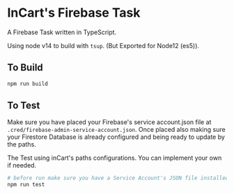 # InCart's Firebase Task

A Firebase Task written in TypeScript.

Using node v14 to build with `tsup`. (But Exported for Node12 (es5)).

## To Build

```bash
npm run build
```

## To Test

Make sure you have placed your Firebase's service account.json file at `.cred/firebase-admin-service-account.json`. Once placed also making sure your Firestore Database is already configured and being ready to update by the paths.

The Test using inCart's paths configurations. You can implement your own if needed.

```bash
# before run make sure you have a Service Account's JSON file installed.
npm run test
```